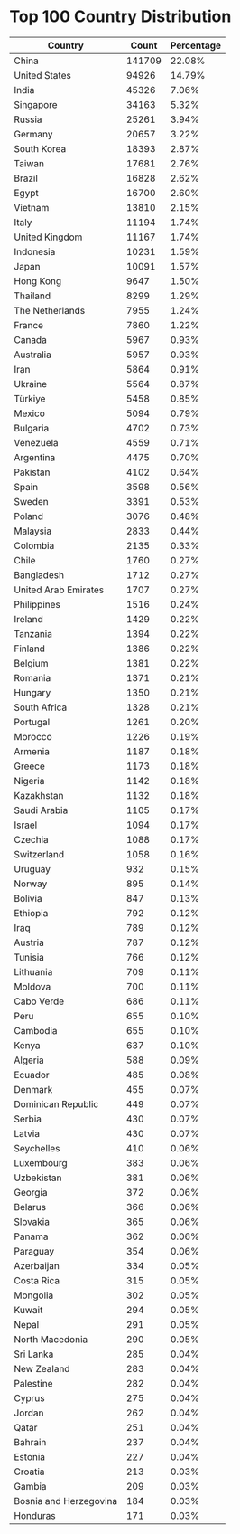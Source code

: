# Top 100 Country Distribution
| Country | Count | Percentage |
|----|----|----|
| China | 141709 | 22.08% |
| United States | 94926 | 14.79% |
| India | 45326 | 7.06% |
| Singapore | 34163 | 5.32% |
| Russia | 25261 | 3.94% |
| Germany | 20657 | 3.22% |
| South Korea | 18393 | 2.87% |
| Taiwan | 17681 | 2.76% |
| Brazil | 16828 | 2.62% |
| Egypt | 16700 | 2.60% |
| Vietnam | 13810 | 2.15% |
| Italy | 11194 | 1.74% |
| United Kingdom | 11167 | 1.74% |
| Indonesia | 10231 | 1.59% |
| Japan | 10091 | 1.57% |
| Hong Kong | 9647 | 1.50% |
| Thailand | 8299 | 1.29% |
| The Netherlands | 7955 | 1.24% |
| France | 7860 | 1.22% |
| Canada | 5967 | 0.93% |
| Australia | 5957 | 0.93% |
| Iran | 5864 | 0.91% |
| Ukraine | 5564 | 0.87% |
| Türkiye | 5458 | 0.85% |
| Mexico | 5094 | 0.79% |
| Bulgaria | 4702 | 0.73% |
| Venezuela | 4559 | 0.71% |
| Argentina | 4475 | 0.70% |
| Pakistan | 4102 | 0.64% |
| Spain | 3598 | 0.56% |
| Sweden | 3391 | 0.53% |
| Poland | 3076 | 0.48% |
| Malaysia | 2833 | 0.44% |
| Colombia | 2135 | 0.33% |
| Chile | 1760 | 0.27% |
| Bangladesh | 1712 | 0.27% |
| United Arab Emirates | 1707 | 0.27% |
| Philippines | 1516 | 0.24% |
| Ireland | 1429 | 0.22% |
| Tanzania | 1394 | 0.22% |
| Finland | 1386 | 0.22% |
| Belgium | 1381 | 0.22% |
| Romania | 1371 | 0.21% |
| Hungary | 1350 | 0.21% |
| South Africa | 1328 | 0.21% |
| Portugal | 1261 | 0.20% |
| Morocco | 1226 | 0.19% |
| Armenia | 1187 | 0.18% |
| Greece | 1173 | 0.18% |
| Nigeria | 1142 | 0.18% |
| Kazakhstan | 1132 | 0.18% |
| Saudi Arabia | 1105 | 0.17% |
| Israel | 1094 | 0.17% |
| Czechia | 1088 | 0.17% |
| Switzerland | 1058 | 0.16% |
| Uruguay | 932 | 0.15% |
| Norway | 895 | 0.14% |
| Bolivia | 847 | 0.13% |
| Ethiopia | 792 | 0.12% |
| Iraq | 789 | 0.12% |
| Austria | 787 | 0.12% |
| Tunisia | 766 | 0.12% |
| Lithuania | 709 | 0.11% |
| Moldova | 700 | 0.11% |
| Cabo Verde | 686 | 0.11% |
| Peru | 655 | 0.10% |
| Cambodia | 655 | 0.10% |
| Kenya | 637 | 0.10% |
| Algeria | 588 | 0.09% |
| Ecuador | 485 | 0.08% |
| Denmark | 455 | 0.07% |
| Dominican Republic | 449 | 0.07% |
| Serbia | 430 | 0.07% |
| Latvia | 430 | 0.07% |
| Seychelles | 410 | 0.06% |
| Luxembourg | 383 | 0.06% |
| Uzbekistan | 381 | 0.06% |
| Georgia | 372 | 0.06% |
| Belarus | 366 | 0.06% |
| Slovakia | 365 | 0.06% |
| Panama | 362 | 0.06% |
| Paraguay | 354 | 0.06% |
| Azerbaijan | 334 | 0.05% |
| Costa Rica | 315 | 0.05% |
| Mongolia | 302 | 0.05% |
| Kuwait | 294 | 0.05% |
| Nepal | 291 | 0.05% |
| North Macedonia | 290 | 0.05% |
| Sri Lanka | 285 | 0.04% |
| New Zealand | 283 | 0.04% |
| Palestine | 282 | 0.04% |
| Cyprus | 275 | 0.04% |
| Jordan | 262 | 0.04% |
| Qatar | 251 | 0.04% |
| Bahrain | 237 | 0.04% |
| Estonia | 227 | 0.04% |
| Croatia | 213 | 0.03% |
| Gambia | 209 | 0.03% |
| Bosnia and Herzegovina | 184 | 0.03% |
| Honduras | 171 | 0.03% |
